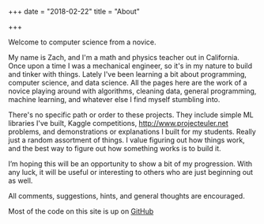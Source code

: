 +++
date = "2018-02-22" 
title = "About" 

+++

Welcome to computer science from a novice.

My name is Zach, and I'm a math and physics teacher out in California.  Once upon a time I was a mechanical engineer, so it's in my nature to build and tinker with things. Lately I've been learning a bit about programming, computer science, and data science.  All the pages here are the work of a novice playing around with algorithms, cleaning data, general programming, machine learning, and whatever else I find myself stumbling into.

There's no specific path or order to these projects.  They include  simple ML libraries I've built, Kaggle competitions, <http://www.projecteuler.net> problems, and demonstrations or explanations I built for my students. Really just a random assortment of things.  I value figuring out how things work, and the best way to figure out how something works is to build it.

I’m hoping this will be an opportunity to show a bit of my progression.  With any luck, it will be useful or interesting to others who are just beginning out as well.

All comments, suggestions, hints, and general thoughts are encouraged.

​Most of the code on this site is up on [GitHub](http://www.github.com/zswarth)